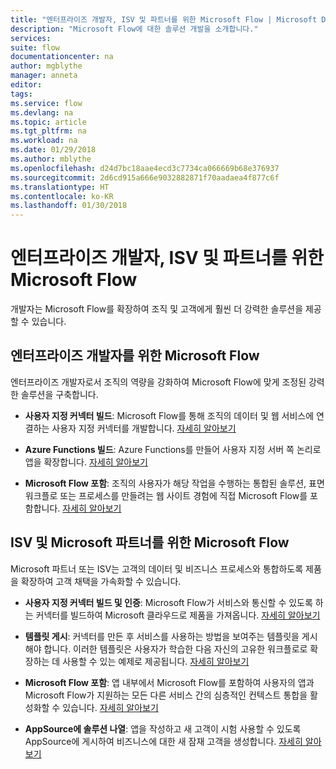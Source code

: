 ```yaml
---
title: "엔터프라이즈 개발자, ISV 및 파트너를 위한 Microsoft Flow | Microsoft Docs"
description: "Microsoft Flow에 대한 솔루션 개발을 소개합니다."
services: 
suite: flow
documentationcenter: na
author: mgblythe
manager: anneta
editor: 
tags: 
ms.service: flow
ms.devlang: na
ms.topic: article
ms.tgt_pltfrm: na
ms.workload: na
ms.date: 01/29/2018
ms.author: mblythe
ms.openlocfilehash: d24d7bc18aae4ecd3c7734ca066669b68e376937
ms.sourcegitcommit: 2d6cd915a666e9032882871f70aadaea4f877c6f
ms.translationtype: HT
ms.contentlocale: ko-KR
ms.lasthandoff: 01/30/2018
---
```

# <a name="microsoft-flow-for-enterprise-developers-isvs-and-partners"></a>엔터프라이즈 개발자, ISV 및 파트너를 위한 Microsoft Flow

개발자는 Microsoft Flow를 확장하여 조직 및 고객에게 훨씬 더 강력한 솔루션을 제공할 수 있습니다.

## <a name="microsoft-flow-for-enterprise-developers"></a>엔터프라이즈 개발자를 위한 Microsoft Flow

엔터프라이즈 개발자로서 조직의 역량을 강화하여 Microsoft Flow에 맞게 조정된 강력한 솔루션을 구축합니다.

- **사용자 지정 커넥터 빌드**: Microsoft Flow를 통해 조직의 데이터 및 웹 서비스에 연결하는 사용자 지정 커넥터를 개발합니다. [자세히 알아보기](https://docs.microsoft.com/connectors/custom-connectors/)

- **Azure Functions 빌드**: Azure Functions를 만들어 사용자 지정 서버 쪽 논리로 앱을 확장합니다. [자세히 알아보기](https://docs.microsoft.com/azure/azure-functions/functions-flow-scenario)

- **Microsoft Flow 포함**: 조직의 사용자가 해당 작업을 수행하는 통합된 솔루션, 표면 워크플로 또는 프로세스를 만들려는 웹 사이트 경험에 직접 Microsoft Flow를 포함합니다. [자세히 알아보기](embed-flow-dev.md)

## <a name="microsoft-flow-for-isvs-and-microsoft-partners"></a>ISV 및 Microsoft 파트너를 위한 Microsoft Flow

Microsoft 파트너 또는 ISV는 고객의 데이터 및 비즈니스 프로세스와 통합하도록 제품을 확장하여 고객 채택을 가속화할 수 있습니다.

- **사용자 지정 커넥터 빌드 및 인증**: Microsoft Flow가 서비스와 통신할 수 있도록 하는 커넥터를 빌드하여 Microsoft 클라우드로 제품을 가져옵니다. [자세히 알아보기](https://docs.microsoft.com/connectors/custom-connectors/submit-certification)

- **템플릿 게시**: 커넥터를 만든 후 서비스를 사용하는 방법을 보여주는 템플릿을 게시해야 합니다. 이러한 템플릿은 사용자가 학습한 다음 자신의 고유한 워크플로로 확장하는 데 사용할 수 있는 예제로 제공됩니다. [자세히 알아보기](publish-a-template.md)

- **Microsoft Flow 포함**: 앱 내부에서 Microsoft Flow를 포함하여 사용자의 앱과 Microsoft Flow가 지원하는 모든 다른 서비스 간의 심층적인 컨텍스트 통합을 활성화할 수 있습니다. [자세히 알아보기](embed-flow-dev.md)

- **AppSource에 솔루션 나열**: 앱을 작성하고 새 고객이 시험 사용할 수 있도록 AppSource에 게시하여 비즈니스에 대한 새 잠재 고객을 생성합니다. [자세히 알아보기](dev-appsource-test-drive.md)

